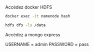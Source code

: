 Accédez docker HDFS

```bash
docker exec -it namenode bash

hdfs dfs -ls /data

```

Accédez a mongo express

USERNAME = admin
PASSWORD = pass

